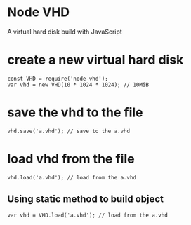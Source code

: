 # Node VHD
A virtual hard disk build with JavaScript
# create a new virtual hard disk
```
const VHD = require('node-vhd');
var vhd = new VHD(10 * 1024 * 1024); // 10MiB
```
# save the vhd to the file
```
vhd.save('a.vhd'); // save to the a.vhd
```
# load vhd from the file
```
vhd.load('a.vhd'); // load from the a.vhd
```
## Using static method to build object
```
var vhd = VHD.load('a.vhd'); // load from the a.vhd
```
